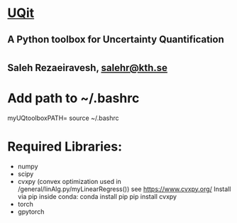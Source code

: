 # [UQit](https://gitr.sys.kth.se/salehr/UQit/UQit.png)
## A Python toolbox for Uncertainty Quantification 
#
## Saleh Rezaeiravesh, salehr@kth.se

# Add path to ~/.bashrc
  myUQtoolboxPATH=<path-on-the-disk/>
  source ~/.bashrc

# Required Libraries:
 - numpy
 - scipy
 - cvxpy (convex optimization used in /general/linAlg.py/myLinearRegress())
   see https://www.cvxpy.org/
   Install via pip inside conda:
   conda install pip
   pip install cvxpy 
 - torch
 - gpytorch


